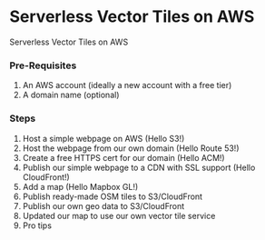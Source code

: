 # Serverless Vector Tiles on AWS
Serverless Vector Tiles on AWS

### Pre-Requisites

1. An AWS account (ideally a new account with a free tier)
2. A domain name (optional)

### Steps

1. Host a simple webpage on AWS (Hello S3!)
2. Host the webpage from our own domain (Hello Route 53!)
3. Create a free HTTPS cert for our domain (Hello ACM!)
4. Publish our simple webpage to a CDN with SSL support (Hello CloudFront!)
5. Add a map (Hello Mapbox GL!)
6. Publish ready-made OSM tiles to S3/CloudFront
7. Publish our own geo data to S3/CloudFront
8. Updated our map to use our own vector tile service
9. Pro tips
